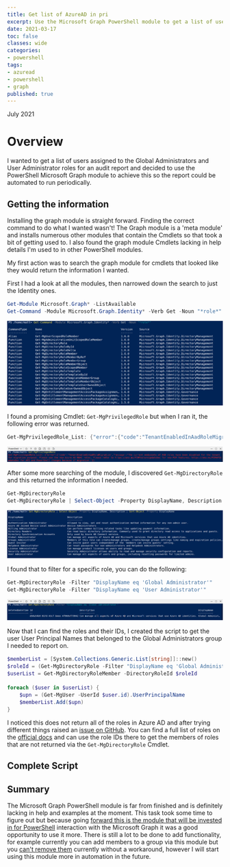 ```yaml
---
title: Get list of AzureAD in pri
excerpt: Use the Microsoft Graph PowerShell module to get a list of users consuming a particular licence.
date: 2021-03-17
toc: false
classes: wide
categories:
- powershell
tags:
- azuread
- powershell
- graph
published: true
---
```

July 2021

# Overview

I wanted to get a list of users assigned to the Global Administrators and User Administrator roles for an audit report and decided to use the PowerShell Microsoft Graph module to achieve this so the report could be automated to run periodically.

## Getting the information

Installing the graph module is straight forward. Finding the correct command to do what I wanted wasn't! The Graph module is a 'meta module' and installs numerous other modules that contain the Cmdlets so that took a bit of getting used to. I also found the graph module Cmdlets lacking in help details I'm used to in other PowerShell modules.

My first action was to search the graph module for cmdlets that looked like they would return the information I wanted.

First I had a look at all the modules, then narrowed down the search to just the Identity ones.

```powershell
Get-Module Microsoft.Graph* -ListAvailable
Get-Command -Module Microsoft.Graph.Identity* -Verb Get -Noun "*role*"
```

![get-command output](/images/azure-ad-ms-graph-roles/get-command.png)

I found a promising Cmdlet: ```Get-MgPrivilegedRole``` but when I ran it, the following error was returned.

```powershell
Get-MgPrivilegedRole_List: {"error":{"code":"TenantEnabledInAadRoleMigration","message":"The current endpoints of AAD roles have been disabled for the tenantfor migration purpose. Please use the new Azure AD RBAC roles. Please refer to https://aka.ms/PIMFeatureUpdateDoc for new PIM features; https://aka.ms/PIMAPIUpdateDoc for API and PowerShell changes because of migration."}}
```

![error output](/images/azure-ad-ms-graph-roles/error.png)

After some more searching of the module, I discovered ```Get-MgDirectoryRole``` and this returned the information I needed.

```powershell
Get-MgDirectoryRole
Get-MgDirectoryRole | Select-Object -Property DisplayName, Description | Sort-Object -Property DisplayName
```

![get-mgdirectoryrole output](/images/azure-ad-ms-graph-roles/get-mgdirectoryrole.png)

I found that to filter for a specific role, you can do the following:

```powershell
Get-MgDirectoryRole -Filter "DisplayName eq 'Global Administrator'"
Get-MgDirectoryRole -Filter "DisplayName eq 'User Administrator'"
```

![get-mgdirectoryrole filter output](/images/azure-ad-ms-graph-roles/get-mgdirectoryrolefilter.png)

Now that I can find the roles and their IDs, I created the script to get the user User Principal Names that belonged to the Global Administrators group I needed to report on.

```powershell
$memberList = [System.Collections.Generic.List[string]]::new()
$roleId = (Get-MgDirectoryRole -Filter "DisplayName eq 'Global Administrator'").Id
$userList = Get-MgDirectoryRoleMember -DirectoryRoleId $roleId

foreach ($user in $userList) {
    $upn = (Get-MgUser -UserId $user.id).UserPrincipalName
    $memberList.Add($upn)
}
```

I noticed this does not return all of the roles in Azure AD and after trying different things raised an [issue on GitHub]. You can find a full list of roles on the [official docs] and can use the role IDs there to get the members of roles that are not returned via the ```Get-MgDirectoryRole``` Cmdlet.

## Complete Script

<script src="https://gist.github.com/MatthewJDavis/6b385187cde51b26ac2a03a84d619835.js"></script>

## Summary

The Microsoft Graph PowerShell module is far from finished and is definitely lacking in help and examples at the moment. This task took some time to figure out but because going [forward this is the module that will be invested in for PowerShell] interaction with the Microsoft Graph it was a good opportunity to use it more. There is still a lot to be done to add functionality, for example currently you can add members to a group via this module but you [can't remove them] currently without a workaround, however I will start using this module more in automation in the future.

[official docs]: https://docs.microsoft.com/en-us/azure/active-directory/roles/permissions-reference
[issue on GitHub]: https://github.com/microsoftgraph/msgraph-sdk-powershell/issues/739
[forward this is the module that will be invested in for PowerShell]: https://techcommunity.microsoft.com/t5/azure-active-directory-identity/automate-and-manage-azure-ad-tasks-at-scale-with-the-microsoft/ba-p/1942489
[can't remove them]: https://github.com/microsoftgraph/msgraph-sdk-powershell/issues/452